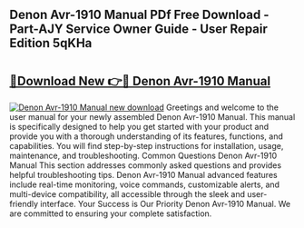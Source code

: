 ## Denon Avr-1910 Manual PDf Free Download - Part-AJY Service Owner Guide - User Repair Edition 5qKHa

# <h2><a href="http://cf23863.oget.top/?id=Denon+Avr-1910+Manual">🔗Download New 👉🔴 Denon Avr-1910 Manual</a></h2>

[![Denon Avr-1910 Manual new download](https://i.imgur.com/5g1atiW.png)](http://cf23863.oget.top/?id=Denon+Avr-1910+Manual)
Greetings and welcome to the user manual for your newly assembled Denon Avr-1910 Manual. This manual is specifically designed to help you get started with your product and provide you with a thorough understanding of its features, functions, and capabilities. You will find step-by-step instructions for installation, usage, maintenance, and troubleshooting. Common Questions Denon Avr-1910 Manual This section addresses commonly asked questions and provides helpful troubleshooting tips. Denon Avr-1910 Manual advanced features include real-time monitoring, voice commands, customizable alerts, and multi-device compatibility, all accessible through the sleek and user-friendly interface. Your Success is Our Priority Denon Avr-1910 Manual. We are committed to ensuring your complete satisfaction.
